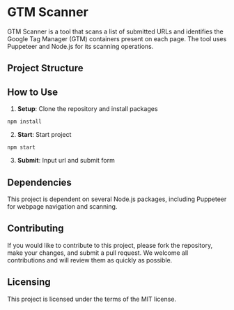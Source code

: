 # GTM Scanner

GTM Scanner is a tool that scans a list of submitted URLs and identifies the Google Tag Manager (GTM) containers present on each page. The tool uses Puppeteer and Node.js for its scanning operations.

## Project Structure

## How to Use

1. **Setup**: Clone the repository and install packages

```
npm install
```

2. **Start**: Start project

```
npm start
```

3. **Submit**: Input url and submit form

## Dependencies

This project is dependent on several Node.js packages, including Puppeteer for webpage navigation and scanning.

## Contributing

If you would like to contribute to this project, please fork the repository, make your changes, and submit a pull request. We welcome all contributions and will review them as quickly as possible.

## Licensing

This project is licensed under the terms of the MIT license.
